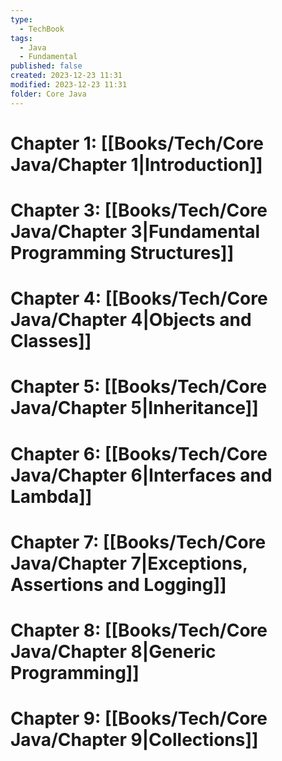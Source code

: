 ```yaml
---
type:
  - TechBook
tags:
  - Java
  - Fundamental
published: false
created: 2023-12-23 11:31
modified: 2023-12-23 11:31
folder: Core Java
---
```

# Chapter 1: [[Books/Tech/Core Java/Chapter 1|Introduction]]
# Chapter 3: [[Books/Tech/Core Java/Chapter 3|Fundamental Programming Structures]]
# Chapter 4: [[Books/Tech/Core Java/Chapter 4|Objects and Classes]]
# Chapter 5: [[Books/Tech/Core Java/Chapter 5|Inheritance]]
# Chapter 6: [[Books/Tech/Core Java/Chapter 6|Interfaces and Lambda]]
# Chapter 7: [[Books/Tech/Core Java/Chapter 7|Exceptions, Assertions and Logging]]
# Chapter 8: [[Books/Tech/Core Java/Chapter 8|Generic Programming]]
# Chapter 9: [[Books/Tech/Core Java/Chapter 9|Collections]]
